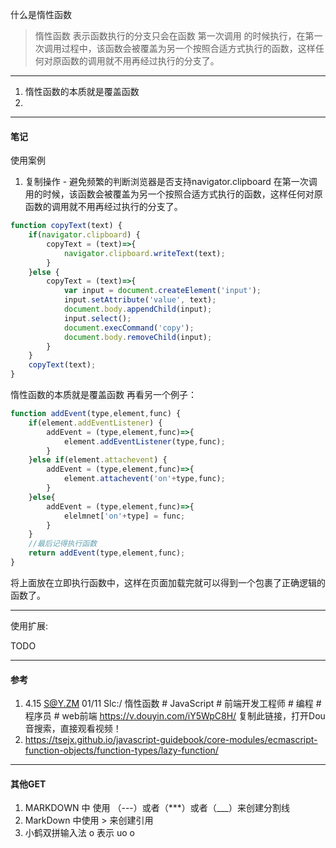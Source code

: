 
什么是惰性函数
>  惰性函数 表示函数执行的分支只会在函数 第一次调用 的时候执行，在第一次调用过程中，该函数会被覆盖为另一个按照合适方式执行的函数，这样任何对原函数的调用就不用再经过执行的分支了。

---

1. 惰性函数的本质就是覆盖函数
2. 

---

#### 笔记
使用案例
1. 复制操作 - 避免频繁的判断浏览器是否支持navigator.clipboard
在第一次调用的时候，该函数会被覆盖为另一个按照合适方式执行的函数，这样任何对原函数的调用就不用再经过执行的分支了。
```javascript
function copyText(text) {
    if(navigator.clipboard) {
        copyText = (text)=>{
            navigator.clipboard.writeText(text);
        } 
    }else {
        copyText = (text)=>{
            var input = document.createElement('input');
            input.setAttribute('value', text);
            document.body.appendChild(input);
            input.select();
            document.execCommand('copy');
            document.body.removeChild(input);
        }
    }
    copyText(text);
}
```

惰性函数的本质就是覆盖函数
再看另一个例子：
```javascript
function addEvent(type,element,func) {
    if(element.addEventListener) {
        addEvent = (type,element,func)=>{
            element.addEventListener(type,func);
        }
    }else if(element.attachevent) {
        addEvent = (type,element,func)=>{
            element.attachevent('on'+type,func);
        }
    }else{
        addEvent = (type,element,func)=>{
            elelmnet['on'+type] = func;
        }
    }
    //最后记得执行函数
    return addEvent(type,element,func);
}
```

将上面放在立即执行函数中，这样在页面加载完就可以得到一个包裹了正确逻辑的函数了。

---
使用扩展:

TODO

---

#### 参考
1. 4.15 S@Y.ZM 01/11 Slc:/ 惰性函数 # JavaScript # 前端开发工程师 # 编程 # 程序员 # web前端  https://v.douyin.com/iY5WpC8H/ 复制此链接，打开Dou音搜索，直接观看视频！
2. https://tsejx.github.io/javascript-guidebook/core-modules/ecmascript-function-objects/function-types/lazy-function/

---

#### 其他GET

1. MARKDOWN 中 使用 （---）或者（***）或者（___）来创建分割线
2. MarkDown 中使用 > 来创建引用
3. 小鹤双拼输入法 o 表示 uo o